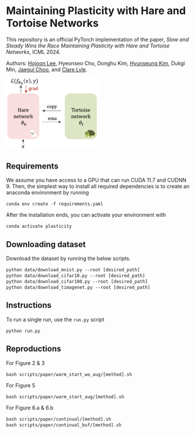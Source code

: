 # Maintaining Plasticity with Hare and Tortoise Networks

This repository is an official PyTorch implementation of the paper, *Slow and Steady Wins the Race
Maintaining Plasticity with Hare and Tortoise Networks*, ICML 2024.

Authors: 
[Hojoon Lee](https://joonleesky.github.io/),
Hyeonseo Cho,
Donghu Kim,
[Hyunseung Kim](https://mynsng.github.io/), 
Dukgi Min,
[Jaegul Choo](https://sites.google.com/site/jaegulchoo/), and 
[Clare Lyle](https://clarelyle.com/).

<img src="assets/icml2024hnt.png" alt="plot" width="250">


## Requirements
We assume you have access to a GPU that can run CUDA 11.7 and CUDNN 9. 
Then, the simplest way to install all required dependencies is to create an anaconda environment by running

```
conda env create -f requirements.yaml
```

After the installation ends, you can activate your environment with
```
conda activate plasticity
```

## Downloading dataset

Download the dataset by running the below scripts.

```
python data/download_mnist.py --root [desired_path]
python data/download_cifar10.py --root [desired_path]
python data/download_cifar100.py --root [desired_path]
python data/download_timagenet.py --root [desired_path]
```

## Instructions

To run a single run, use the `run.py` script
```
python run.py 
```

## Reproductions

For Figure 2 & 3
```
bash scripts/paper/warm_start_wo_aug/[method].sh
```

For Figure 5
```
bash scripts/paper/warm_start_aug/[method].sh
```

For Figure 6.a & 6.b
```
bash scripts/paper/continual/[method].sh
bash scripts/paper/continual_buf/[method].sh
```





